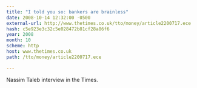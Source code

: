 ```yaml
---
title: "I told you so: bankers are brainless"
date: 2008-10-14 12:32:00 -0500
external-url: http://www.thetimes.co.uk/tto/money/article2200717.ece
hash: c5e923e3c32c5e028472b81cf28a86f6
year: 2008
month: 10
scheme: http
host: www.thetimes.co.uk
path: /tto/money/article2200717.ece

---
```


Nassim Taleb interview in the Times.
